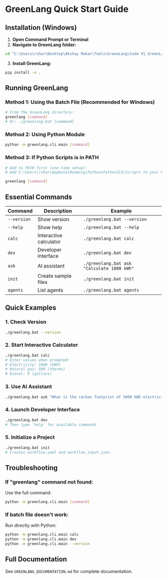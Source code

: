 # GreenLang Quick Start Guide

## Installation (Windows)

1. **Open Command Prompt or Terminal**
2. **Navigate to GreenLang folder:**
```bash
cd "C:\Users\rshar\Desktop\Akshay Makar\Tools\GreenLang\Code V1_GreenLang"
```

3. **Install GreenLang:**
```bash
pip install -e .
```

## Running GreenLang

### Method 1: Using the Batch File (Recommended for Windows)
```bash
# From the GreenLang directory:
greenlang [command]
# Or: ./greenlang.bat [command]
```

### Method 2: Using Python Module
```bash
python -m greenlang.cli.main [command]
```

### Method 3: If Python Scripts is in PATH
```bash
# Add to PATH first (one-time setup):
# Add C:\Users\rshar\AppData\Roaming\Python\Python313\Scripts to your PATH

greenlang [command]
```

## Essential Commands

| Command | Description | Example |
|---------|-------------|---------|
| `--version` | Show version | `./greenlang.bat --version` |
| `--help` | Show help | `./greenlang.bat --help` |
| `calc` | Interactive calculator | `./greenlang.bat calc` |
| `dev` | Developer interface | `./greenlang.bat dev` |
| `ask` | AI assistant | `./greenlang.bat ask "Calculate 1000 kWh"` |
| `init` | Create sample files | `./greenlang.bat init` |
| `agents` | List agents | `./greenlang.bat agents` |

## Quick Examples

### 1. Check Version
```bash
./greenlang.bat --version
```

### 2. Start Interactive Calculator
```bash
./greenlang.bat calc
# Enter values when prompted:
# Electricity: 1000 (kWh)
# Natural gas: 500 (therms)
# Diesel: 0 (gallons)
```

### 3. Use AI Assistant
```bash
./greenlang.bat ask "What is the carbon footprint of 5000 kWh electricity?"
```

### 4. Launch Developer Interface
```bash
./greenlang.bat dev
# Then type 'help' for available commands
```

### 5. Initialize a Project
```bash
./greenlang.bat init
# Creates workflow.yaml and workflow_input.json
```

## Troubleshooting

### If "greenlang" command not found:
Use the full command:
```bash
python -m greenlang.cli.main [command]
```

### If batch file doesn't work:
Run directly with Python:
```bash
python -m greenlang.cli.main calc
python -m greenlang.cli.main dev
python -m greenlang.cli.main --version
```

## Full Documentation
See `GREENLANG_DOCUMENTATION.md` for complete documentation.